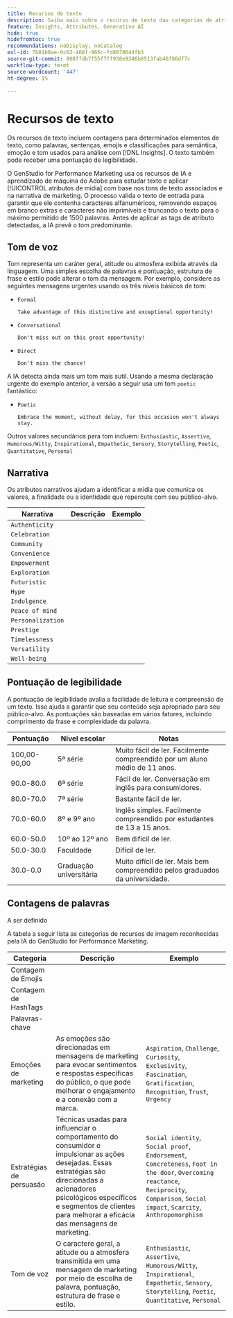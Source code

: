 ```yaml
---
title: Recursos de texto
description: Saiba mais sobre o recurso de texto das categorias de atributo usadas no GenStudio for Performance Marketing.
feature: Insights, Attributes, Generative AI
hide: true
hidefromtoc: true
recommendations: noDisplay, noCatalog
exl-id: 7b81b0ae-0c62-468f-965c-fd8070644fb3
source-git-commit: 808ffdb7f55f7ff938e9346b8513fab46f86df7c
workflow-type: tm+mt
source-wordcount: '447'
ht-degree: 1%

---
```


# Recursos de texto

Os recursos de texto incluem contagens para determinados elementos de texto, como palavras, sentenças, emojis e classificações para semântica, emoção e tom usados para análise com [!DNL Insights]. O texto também pode receber uma pontuação de legibilidade.

O GenStudio for Performance Marketing usa os recursos de IA e aprendizado de máquina do Adobe para estudar texto e aplicar [!UICONTROL atributos de mídia] com base nos tons de texto associados e na narrativa de marketing. O processo valida o texto de entrada para garantir que ele contenha caracteres alfanuméricos, removendo espaços em branco extras e caracteres não imprimíveis e truncando o texto para o máximo permitido de 1500 palavras. Antes de aplicar as tags de atributo detectadas, a IA prevê o tom predominante.

## Tom de voz

Tom representa um caráter geral, atitude ou atmosfera exibida através da linguagem. Uma simples escolha de palavras e pontuação, estrutura de frase e estilo pode alterar o tom da mensagem. Por exemplo, considere as seguintes mensagens urgentes usando os três níveis básicos de tom:

- `Formal`

  ```
  Take advantage of this distinctive and exceptional opportunity!
  ```

- `Conversational`

  ```
  Don't miss out on this great opportunity!
  ```

- `Direct`

  ```
  Don't miss the chance!
  ```

A IA detecta ainda mais um tom mais sutil. Usando a mesma declaração urgente do exemplo anterior, a versão a seguir usa um tom `poetic` fantástico:

- `Poetic`

  ```
  Embrace the moment, without delay, for this occasion won't always stay.
  ```

Outros valores secundários para tom incluem: `Enthusiastic`, `Assertive`, `Humorous/Witty`, `Inspirational`, `Empathetic`, `Sensory`, `Storytelling`, `Poetic`, `Quantitative`, `Personal`

## Narrativa

Os atributos narrativos ajudam a identificar a mídia que comunica os valores, a finalidade ou a identidade que repercute com seu público-alvo.

| Narrativa | Descrição | Exemplo |
| ----------------- | ----------- | ------- |
| `Authenticity` |             |         |
| `Celebration` |             |         |
| `Community` |             |         |
| `Convenience` |             |         |
| `Empowerment` |             |         |
| `Exploration` |             |         |
| `Futuristic` |             |         |
| `Hype` |             |         |
| `Indulgence` |             |         |
| `Peace of mind` |             |         |
| `Personalization` |             |         |
| `Prestige` |             |         |
| `Timelessness` |             |         |
| `Versatility` |             |         |
| `Well-being` |             |         |

## Pontuação de legibilidade

A pontuação de legibilidade avalia a facilidade de leitura e compreensão de um texto. Isso ajuda a garantir que seu conteúdo seja apropriado para seu público-alvo. As pontuações são baseadas em vários fatores, incluindo comprimento da frase e complexidade da palavra.

| Pontuação | Nível escolar | Notas |
| ----------- | ------------------ | ------------------------------------------------------------------------- |
| 100,00-90,00 | 5ª série | Muito fácil de ler. Facilmente compreendido por um aluno médio de 11 anos. |
| 90.0-80.0 | 6ª série | Fácil de ler. Conversação em inglês para consumidores. |
| 80.0-70.0 | 7ª série | Bastante fácil de ler. |
| 70.0-60.0 | 8º e 9º ano | Inglês simples. Facilmente compreendido por estudantes de 13 a 15 anos. |
| 60.0-50.0 | 10º ao 12º ano | Bem difícil de ler. |
| 50.0-30.0 | Faculdade | Difícil de ler. |
| 30.0-0.0 | Graduação universitária | Muito difícil de ler. Mais bem compreendido pelos graduados da universidade. |

## Contagens de palavras

A ser definido

A tabela a seguir lista as categorias de recursos de imagem reconhecidas pela IA do GenStudio for Performance Marketing.

| Categoria | Descrição | Exemplo |
| -------------------- | ------------- | --------------------- |
| Contagem de Emojis |             |        |
| Contagem de HashTags |             |        |
| Palavras-chave |             |        |
| Emoções de marketing | As emoções são direcionadas em mensagens de marketing para evocar sentimentos e respostas específicas do público, o que pode melhorar o engajamento e a conexão com a marca. | `Aspiration`, `Challenge`, `Curiosity`, `Exclusivity`, `Fascination`, `Gratification`, `Recognition`, `Trust`, `Urgency` |
| Estratégias de persuasão | Técnicas usadas para influenciar o comportamento do consumidor e impulsionar as ações desejadas. Essas estratégias são direcionadas a acionadores psicológicos específicos e segmentos de clientes para melhorar a eficácia das mensagens de marketing. | `Social identity`, `Social proof`, `Endorsement`, `Concreteness`, `Foot in the door`, `Overcoming reactance`, `Reciprocity`, `Comparison`, `Social impact`, `Scarcity`, `Anthropomorphism` |
| Tom de voz | O caractere geral, a atitude ou a atmosfera transmitida em uma mensagem de marketing por meio de escolha de palavra, pontuação, estrutura de frase e estilo. | `Enthusiastic`, `Assertive`, `Humorous/Witty`, `Inspirational`, `Empathetic`, `Sensory`, `Storytelling`, `Poetic`, `Quantitative`, `Personal` |
